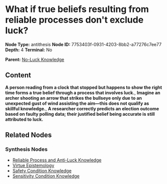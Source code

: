 # What if true beliefs resulting from reliable processes don't exclude luck?

**Node Type:** antithesis
**Node ID:** 7753403f-0931-4203-8bb2-a77276c7ee77
**Depth:** 4
**Terminal:** No

**Parent:** [No-Luck Knowledge](no-luck-knowledge-synthesis-36535539-0fb8-4bd7-8a42-427e858f1985.md)

## Content

**A person reading from a clock that stopped but happens to show the right time forms a true belief through a process that involves luck.**, **Imagine an archer shooting an arrow that strikes the bullseye only due to an unexpected gust of wind assisting the aim—this does not qualify as skillful knowledge.**, **A researcher correctly predicts an election outcome based on faulty polling data; their justified belief being accurate is still attributed to luck.**

## Related Nodes

### Synthesis Nodes

- [Reliable Process and Anti-Luck Knowledge](reliable-process-and-anti-luck-knowledge-synthesis-11ad5bb6-f7d4-45e4-8ba4-704791ced115.md)
- [Virtue Epistemology](virtue-epistemology-synthesis-c812fe82-6555-4eca-8956-ef59cda71922.md)
- [Safety Condition Knowledge](safety-condition-knowledge-synthesis-e7b51b98-4ac2-4457-95fb-bb52a2d5ad50.md)
- [Sensitivity Condition Knowledge](sensitivity-condition-knowledge-synthesis-51ce8b2c-bf78-4fcf-a346-ec7b716beeb0.md)
